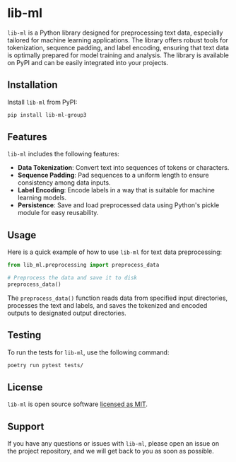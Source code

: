 # lib-ml

`lib-ml` is a Python library designed for preprocessing text data, especially tailored for machine learning applications. The library offers robust tools for tokenization, sequence padding, and label encoding, ensuring that text data is optimally prepared for model training and analysis. The library is available on PyPI and can be easily integrated into your projects.

## Installation

Install `lib-ml` from PyPI:

```bash
pip install lib-ml-group3
```

## Features

`lib-ml` includes the following features:
- **Data Tokenization**: Convert text into sequences of tokens or characters.
- **Sequence Padding**: Pad sequences to a uniform length to ensure consistency among data inputs.
- **Label Encoding**: Encode labels in a way that is suitable for machine learning models.
- **Persistence**: Save and load preprocessed data using Python's pickle module for easy reusability.

## Usage

Here is a quick example of how to use `lib-ml` for text data preprocessing:

```python
from lib_ml.preprocessing import preprocess_data

# Preprocess the data and save it to disk
preprocess_data()
```

The `preprocess_data()` function reads data from specified input directories, processes the text and labels, and saves the tokenized and encoded outputs to designated output directories.

## Testing

To run the tests for `lib-ml`, use the following command:

```bash
poetry run pytest tests/
```

## License

`lib-ml` is open source software [licensed as MIT](LICENSE).

## Support

If you have any questions or issues with `lib-ml`, please open an issue on the project repository, and we will get back to you as soon as possible.
